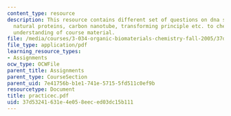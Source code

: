 ```yaml
---
content_type: resource
description: This resource contains different set of questions on dna sequencing,
  natural proteins, carbon nanotube, transforming principle etc. to check the students
  understanding of course material.
file: /media/courses/3-034-organic-biomaterials-chemistry-fall-2005/37d53241631e4e058eeced03dc15b111_practicec.pdf
file_type: application/pdf
learning_resource_types:
- Assignments
ocw_type: OCWFile
parent_title: Assignments
parent_type: CourseSection
parent_uid: 7e41756b-b1e1-741e-5715-5fd511c0ef9b
resourcetype: Document
title: practicec.pdf
uid: 37d53241-631e-4e05-8eec-ed03dc15b111
---
```

